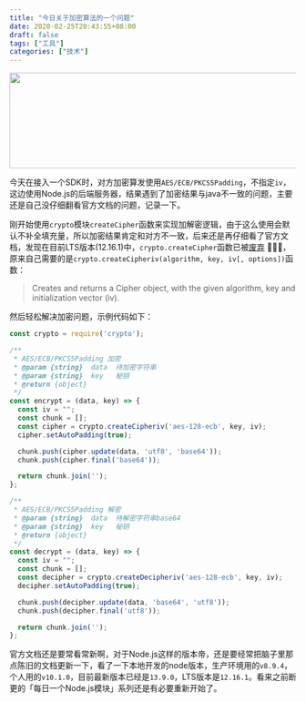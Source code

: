 ```yaml
---
title: "今日关于加密算法的一个问题"
date: 2020-02-25T20:43:55+08:00
draft: false
tags: ["工具"]
categories: ["技术"]
---
```

<div align=center><img width=568 height=168 src="https://jiangbao-1258001083.cos.ap-shanghai.myqcloud.com/encrypted-file-recovery.png" /></div>

今天在接入一个SDK时，对方加密算发使用`AES/ECB/PKCS5Padding`，不指定`iv`，这边使用Node.js的后端服务器，结果遇到了加密结果与java不一致的问题，主要还是自己没仔细翻看官方文档的问题，记录一下。

刚开始使用`crypto`模块`createCipher`函数来实现加解密逻辑，由于这么使用会默认不补全填充量，所以加密结果肯定和对方不一致，后来还是再仔细看了官方文档，发现在目前LTS版本(12.16.1)中，`crypto.createCipher`函数已被[废弃](https://nodejs.org/dist/latest-v12.x/docs/api/crypto.html#crypto_crypto_createcipher_algorithm_password_options) 🤯🤯🤯，
原来自己需要的是`crypto.createCipheriv(algorithm, key, iv[, options])`函数：
> Creates and returns a Cipher object, with the given algorithm, key and initialization vector (iv).

然后轻松解决加密问题，示例代码如下：
```js
const crypto = require('crypto');

/**
 * AES/ECB/PKCS5Padding 加密
 * @param {string}  data  待加密字符串
 * @param {string}  key   秘钥
 * @return {object}
 */
const encrypt = (data, key) => {
  const iv = "";
  const chunk = [];
  const cipher = crypto.createCipheriv('aes-128-ecb', key, iv);
  cipher.setAutoPadding(true);

  chunk.push(cipher.update(data, 'utf8', 'base64'));
  chunk.push(cipher.final('base64'));

  return chunk.join('');
};

/**
 * AES/ECB/PKCS5Padding 解密
 * @param {string}  data  待解密字符串base64
 * @param {string}  key   秘钥
 * @return {object}
 */
const decrypt = (data, key) => {
  const iv = "";
  const chunk = [];
  const decipher = crypto.createDecipheriv('aes-128-ecb', key, iv);
  decipher.setAutoPadding(true);

  chunk.push(decipher.update(data, 'base64', 'utf8'));
  chunk.push(decipher.final('utf8'));

  return chunk.join('');
};
```
官方文档还是要常看常新啊，对于Node.js这样的版本帝，还是要经常把脑子里那点陈旧的文档更新一下，看了一下本地开发的node版本，生产环境用的`v8.9.4`，个人用的`v10.1.0`，目前最新版本已经是`13.9.0`，LTS版本是`12.16.1`。看来之前断更的「每日一个Node.js模块」系列还是有必要重新开始了。
